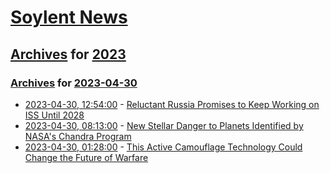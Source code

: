 # [Soylent News](../../../README.md)

## [Archives](../../index.md) for [2023](../index.md)

### [Archives](../../index.md) for [2023-04-30](index.md)

* [2023-04-30, 12:54:00](https://soylentnews.org/article.pl?sid=23/04/29/0924227&from=rss) - [Reluctant Russia Promises to Keep Working on ISS Until 2028](https://soylentnews.org/article.pl?sid=23/04/29/0924227&from=rss)
* [2023-04-30, 08:13:00](https://soylentnews.org/article.pl?sid=23/04/29/0918250&from=rss) - [New Stellar Danger to Planets Identified by NASA's Chandra Program](https://soylentnews.org/article.pl?sid=23/04/29/0918250&from=rss)
* [2023-04-30, 01:28:00](https://soylentnews.org/article.pl?sid=23/04/29/0911237&from=rss) - [This Active Camouflage Technology Could Change the Future of Warfare](https://soylentnews.org/article.pl?sid=23/04/29/0911237&from=rss)
